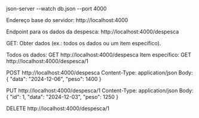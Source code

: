 json-server --watch db.json --port 4000

Endereço base do servidor:
http://localhost:4000

Endpoint para os dados da despesca:
http://localhost:4000/despesca

GET: Obter dados (ex.: todos os dados ou um item específico).

Todos os dados:
GET http://localhost:4000/despesca
Item específico:
GET http://localhost:4000/despesca/1

POST http://localhost:4000/despesca
Content-Type: application/json
Body: {
  "data": "2024-12-06",
  "peso": 1400
}

PUT http://localhost:4000/despesca/1
Content-Type: application/json
Body: {
  "id": 1,
  "data": "2024-12-03",
  "peso": 1250
}

DELETE http://localhost:4000/despesca/1
